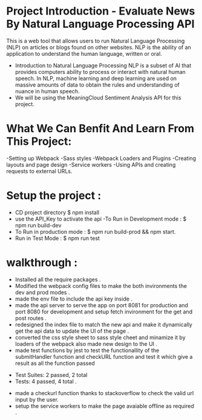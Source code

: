 # Project Introduction - Evaluate News By Natural Language Processing API
This is a web tool that allows users to run Natural Language Processing (NLP) on articles or blogs found on other websites. NLP is the ability of an application to understand the human language, written or oral.
- Introduction to Natural Language Processing
NLP is a subset of AI that provides computers ability to process or interact with natural human speech. In NLP, machine learning and deep learning are used on massive amounts of data to obtain the rules and understanding of nuance in human speech.
- We will be using the MeaningCloud Sentiment Analysis API for this project.
# What We Can Benfit And Learn From This Project:
-Setting up Webpack
-Sass styles
-Webpack Loaders and Plugins
-Creating layouts and page design
-Service workers
-Using APIs and creating requests to external URLs.
# Setup the project : 
- CD project directory
$ npm install
- use the API_Key to activate the api
-To Run in Development mode :
$ npm run build-dev
- To Run in production mode :
$ npm run build-prod && npm start.
- Run in Test Mode : 
$ npm run test
# walkthrough : 
- Installed all the require packages .
- Modified the webpack config files to make the both invironments the dev and prod modes .
- made the env file to include the api key inside .
- made the api server to serve the app on port 8081 for production and port 8080 for development and setup fetch invironment for the get and post routes .
- redesigned the index file to match the new api and make it dynamically get the api data to update the UI of the page .
- converted the css style sheet to sass style cheet and minamize it by loaders of the webpack also made new design to the UI .
- made test functions by jest to test the functionallity of the submitHandler function and checkURL function and test it which give a result as all the function passed
* Test Suites: 2 passed, 2 total
* Tests:       4 passed, 4 total .
- made a checkurl function thanks to stackoverflow to check the valid url input by the user.
- setup the service workers to make the page avaiable offline as required . 
